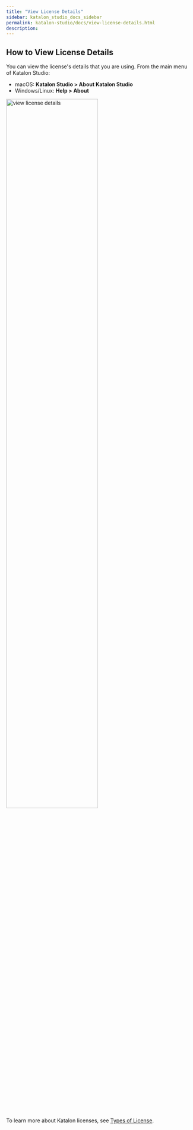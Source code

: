 ```yaml
---
title: "View License Details"
sidebar: katalon_studio_docs_sidebar
permalink: katalon-studio/docs/view-license-details.html
description:
---
```

## How to View License Details

You can view the license's details that you are using. From the main menu of Katalon Studio:

* macOS: **Katalon Studio > About Katalon Studio**
* Windows/Linux: **Help > About**

<img src="https://github.com/katalon-studio/docs-images/raw/master/katalon-studio/docs/license-mgt/view-license-detail.png" alt="view license details" width=70%>

To learn more about Katalon licenses, see [Types of License](https://docs.katalon.com/katalon-studio/docs/license.html).